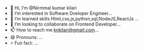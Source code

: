 - 👋 Hi, I’m @Nirmmal kumar kilari
- 👀 I’m interested in  Software Dveloper Engineer...
- 🌱 I’m learned skills Html,css,js,python,sql,NodeJS,ReactJs ...
- 💞️ I’m looking to collaborate on  Frontend Developer...
- 📫 How to reach me knkilari@gmail.com...
- 😄 Pronouns: ...
- ⚡ Fun fact: ...

<!---
Nirmal-kilari/Nirmal-kilari is a ✨ special ✨ repository because its `README.md` (this file) appears on your GitHub profile.
You can click the Preview link to take a look at your changes.
--->
